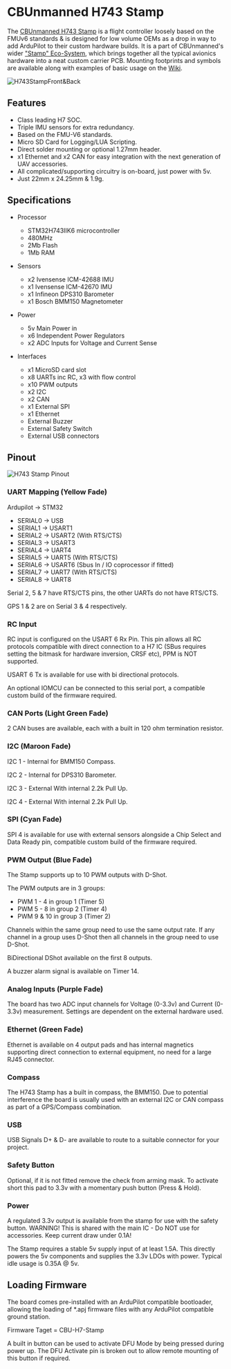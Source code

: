 

# CBUnmanned H743 Stamp

The [CBUnmanned H743 Stamp](https://cbunmanned.com/store) is a flight controller loosely based on the FMUv6 standards & is designed for low volume OEMs as a drop in way to add ArduPilot to their custom hardware builds. It is a part of CBUnmanned's wider ["Stamp" Eco-System](https://wiki.cbunmanned.com/wiki/cbunmanned-stamp-eco-system), which brings together all the typical avionics hardware into a neat custom carrier PCB. Mounting footprints and symbols are available along with examples of basic usage on the  [Wiki](https://wiki.cbunmanned.com/wiki/cbunmanned-stamp-eco-system/h743-flight-controller).

![H743StampFront&Back](H743StampFront&Back.png "H743FB")

## Features
- Class leading H7 SOC.
- Triple IMU sensors for extra redundancy.
- Based on the FMU-V6 standards.
- Micro SD Card for Logging/LUA Scripting.
- Direct solder mounting or optional 1.27mm header.
- x1 Ethernet and x2 CAN for easy integration with the next generation of UAV accessories.
- All complicated/supporting circuitry is on-board, just power with 5v.
- Just 22mm x 24.25mm & 1.9g.

## Specifications
- Processor
  - STM32H743IIK6 microcontroller
  - 480MHz
  - 2Mb Flash
  - 1Mb RAM

- Sensors
  - x2 Ivensense ICM-42688 IMU
  - x1 Ivensense ICM-42670 IMU
  - x1 Infineon DPS310 Barometer
  - x1 Bosch BMM150 Magnetometer
 
- Power
  - 5v Main Power in
  - x6 Independent Power Regulators
  - x2 ADC Inputs for Voltage and Current Sense

- Interfaces
  - x1 MicroSD card slot
  - x8 UARTs inc RC, x3 with flow control
  - x10 PWM outputs
  - x2 I2C 
  - x2 CAN
  - x1 External SPI
  - x1 Ethernet
  - External Buzzer
  - External Safety Switch 
  - External USB connectors 

## Pinout

![H743 Stamp Pinout](H743Pinout.png "H743")

### UART Mapping (Yellow Fade)

 Ardupilot -> STM32
 - SERIAL0 -> USB
 - SERIAL1 -> USART1
 - SERIAL2 -> USART2		(With RTS/CTS)
 - SERIAL3 -> USART3
 - SERIAL4 -> UART4
 - SERIAL5 -> UART5		(With RTS/CTS)
 - SERIAL6 -> USART6		(Sbus In / IO coprocessor if fitted)
 - SERIAL7 -> UART7		(With RTS/CTS) 
 - SERIAL8 -> UART8

Serial 2, 5 & 7 have RTS/CTS pins, the other UARTs do not have RTS/CTS.

GPS 1 & 2 are on Serial 3 & 4 respectively.

### RC Input
 
RC input is configured on the USART 6 Rx Pin. This pin allows all RC protocols compatible with direct connection to a H7 IC (SBus requires setting the bitmask for hardware inversion, CRSF etc), PPM is NOT supported.

USART 6 Tx is available for use with bi directional protocols.

An optional IOMCU can be connected to this serial port, a compatible custom build of the firmware required.

### CAN Ports (Light Green Fade)
2 CAN buses are available, each with a built in 120 ohm termination resistor.

### I2C (Maroon Fade)
I2C 1 - Internal for BMM150 Compass.

I2C 2 - Internal for DPS310 Barometer.

I2C 3 - External With internal 2.2k Pull Up.

I2C 4 - External With internal 2.2k Pull Up.

### SPI (Cyan Fade)
SPI 4 is available for use with external sensors alongside a Chip Select and Data Ready pin, compatible custom build of the firmware required.

### PWM Output (Blue Fade)
The Stamp supports up to 10 PWM outputs with D-Shot. 

The PWM outputs are in 3 groups:

 - PWM 1 - 4 in group 1 (Timer 5)
 - PWM 5 - 8 in group 2 (Timer 4)
 - PWM 9 & 10 in group 3 (Timer 2)

Channels within the same group need to use the same output rate. If any channel in a group uses D-Shot then all channels in the group need to use D-Shot.

BiDirectional DShot available on the first 8 outputs.

A buzzer alarm signal is available on Timer 14.

### Analog Inputs (Purple Fade)

The board has two ADC input channels for Voltage (0-3.3v) and Current (0-3.3v) measurement. Settings are dependent on the external hardware used. 

### Ethernet (Green Fade)
Ethernet is available on 4 output pads and has internal magnetics supporting direct connection to external equipment, no need for a large RJ45 connector.

### Compass

The H743 Stamp has a built in compass, the BMM150. Due to potential interference the board is usually used with an external I2C or CAN compass as part of a GPS/Compass combination.

### USB

USB Signals D+ & D- are available to route to a suitable connector for your project.

### Safety Button

Optional, if it is not fitted remove the check from arming mask. To activate short this pad to 3.3v with a momentary push button (Press & Hold).

### Power

A regulated 3.3v output is available from the stamp for use with the safety button. WARNING! This is shared with the main IC - Do NOT use for accessories. Keep current draw under 0.1A!

The Stamp requires a stable 5v supply input of at least 1.5A. This directly powers the 5v components and supplies the 3.3v LDOs with power. Typical idle usage is 0.35A @ 5v.

## Loading Firmware

The board comes pre-installed with an ArduPilot compatible bootloader, allowing the loading of *.apj firmware files with any ArduPilot compatible ground station. 

Firmware Taget = CBU-H7-Stamp

A built in button can be used to activate DFU Mode by being pressed during power up. The DFU Activate pin is broken out to allow remote mounting of this button if required. 